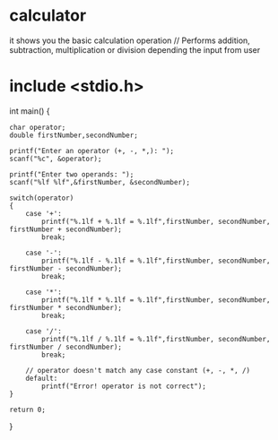 # calculator
it shows you the basic calculation operation
// Performs addition, subtraction, multiplication or division depending the input from user
# include <stdio.h>
int main() {

    char operator;
    double firstNumber,secondNumber;

    printf("Enter an operator (+, -, *,): ");
    scanf("%c", &operator);

    printf("Enter two operands: ");
    scanf("%lf %lf",&firstNumber, &secondNumber);

    switch(operator)
    {
        case '+':
            printf("%.1lf + %.1lf = %.1lf",firstNumber, secondNumber, firstNumber + secondNumber);
            break;

        case '-':
            printf("%.1lf - %.1lf = %.1lf",firstNumber, secondNumber, firstNumber - secondNumber);
            break;

        case '*':
            printf("%.1lf * %.1lf = %.1lf",firstNumber, secondNumber, firstNumber * secondNumber);
            break;

        case '/':
            printf("%.1lf / %.1lf = %.1lf",firstNumber, secondNumber, firstNumber / secondNumber);
            break;

        // operator doesn't match any case constant (+, -, *, /)
        default:
            printf("Error! operator is not correct");
    }
    
    return 0;
}
